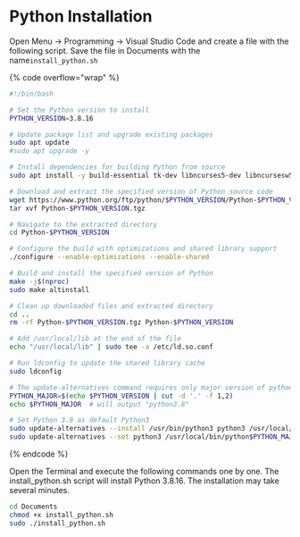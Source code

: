 # Python Installation

Open Menu -> Programming -> Visual Studio Code and create a file with the following script. Save the file in Documents with the name`install_python.sh`

{% code overflow="wrap" %}
```bash
#!/bin/bash

# Set the Python version to install
PYTHON_VERSION=3.8.16

# Update package list and upgrade existing packages
sudo apt update
#sudo apt upgrade -y

# Install dependencies for building Python from source
sudo apt install -y build-essential tk-dev libncurses5-dev libncursesw5-dev libreadline6-dev libdb5.3-dev libgdbm-dev libsqlite3-dev libssl-dev libbz2-dev libexpat1-dev liblzma-dev zlib1g-dev libffi-dev

# Download and extract the specified version of Python source code
wget https://www.python.org/ftp/python/$PYTHON_VERSION/Python-$PYTHON_VERSION.tgz
tar xvf Python-$PYTHON_VERSION.tgz

# Navigate to the extracted directory
cd Python-$PYTHON_VERSION

# Configure the build with optimizations and shared library support
./configure --enable-optimizations --enable-shared

# Build and install the specified version of Python
make -j$(nproc)
sudo make altinstall

# Clean up downloaded files and extracted directory
cd ..
rm -rf Python-$PYTHON_VERSION.tgz Python-$PYTHON_VERSION

# Add /usr/local/lib at the end of the file
echo "/usr/local/lib" | sudo tee -a /etc/ld.so.conf

# Run ldconfig to update the shared library cache
sudo ldconfig

# The update-alternatives command requires only major version of python so:
PYTHON_MAJOR=$(echo $PYTHON_VERSION | cut -d '.' -f 1,2)
echo $PYTHON_MAJOR  # will output "python3.8"

# Set Python 3.8 as default Python3
sudo update-alternatives --install /usr/bin/python3 python3 /usr/local/bin/python$PYTHON_MAJOR 1
sudo update-alternatives --set python3 /usr/local/bin/python$PYTHON_MAJOR


```
{% endcode %}

Open the Terminal and execute the following commands one by one. The install\_python.sh script will install Python 3.8.16. The installation may take several minutes.

```bash
cd Documents
chmod +x install_python.sh
sudo ./install_python.sh
```
